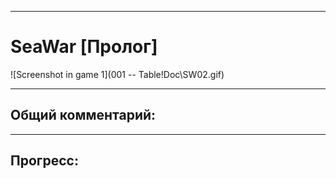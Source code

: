  
____ 
# SeaWar [Пролог]

![Screenshot in game 1](001 -- Table\!Doc\SW02.gif)

____ 
## Общий комментарий:


____ 
## Прогресс:

        


